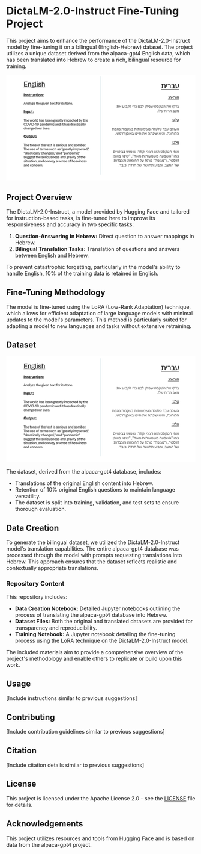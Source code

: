 # DictaLM-2.0-Instruct Fine-Tuning Project

This project aims to enhance the performance of the DictaLM-2.0-Instruct model by fine-tuning it on a bilingual (English-Hebrew) dataset. The project utilizes a unique dataset derived from the alpaca-gpt4 English data, which has been translated into Hebrew to create a rich, bilingual resource for training.

![Leaderboard](en_he.png "Hebrew LLM Leaderboard")

## Project Overview

The DictaLM-2.0-Instruct, a model provided by Hugging Face and tailored for instruction-based tasks, is fine-tuned here to improve its responsiveness and accuracy in two specific tasks:
1. **Question-Answering in Hebrew:** Direct question to answer mappings in Hebrew.
2. **Bilingual Translation Tasks:** Translation of questions and answers between English and Hebrew.

To prevent catastrophic forgetting, particularly in the model's ability to handle English, 10% of the training data is retained in English.

## Fine-Tuning Methodology

The model is fine-tuned using the LoRA (Low-Rank Adaptation) technique, which allows for efficient adaptation of large language models with minimal updates to the model's parameters. This method is particularly suited for adapting a model to new languages and tasks without extensive retraining.

## Dataset

![Data Schema](en_he.png "Data sample from the training set before and after the translation")

The dataset, derived from the alpaca-gpt4 database, includes:
- Translations of the original English content into Hebrew.
- Retention of 10% original English questions to maintain language versatility.
- The dataset is split into training, validation, and test sets to ensure thorough evaluation.

## Data Creation

To generate the bilingual dataset, we utilized the DictaLM-2.0-Instruct model's translation capabilities. The entire alpaca-gpt4 database was processed through the model with prompts requesting translations into Hebrew. This approach ensures that the dataset reflects realistic and contextually appropriate translations.

### Repository Content

This repository includes:
- **Data Creation Notebook:** Detailed Jupyter notebooks outlining the process of translating the alpaca-gpt4 database into Hebrew.
- **Dataset Files:** Both the original and translated datasets are provided for transparency and reproducibility.
- **Training Notebook:** A Jupyter notebook detailing the fine-tuning process using the LoRA technique on the DictaLM-2.0-Instruct model.

The included materials aim to provide a comprehensive overview of the project's methodology and enable others to replicate or build upon this work.

## Usage

[Include instructions similar to previous suggestions]

## Contributing

[Include contribution guidelines similar to previous suggestions]

## Citation

[Include citation details similar to previous suggestions]

## License

This project is licensed under the Apache License 2.0 - see the [LICENSE](LICENSE) file for details.

## Acknowledgements

This project utilizes resources and tools from Hugging Face and is based on data from the alpaca-gpt4 project.
